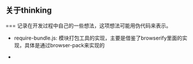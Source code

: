 ## 关于thinking
===
记录在开发过程中自己的一些想法，这项想法可能用伪代码来表示。

- require-bundle.js: 模块打包工具的实现，主要是借鉴了browserify里面的实现，具体是通过browser-pack来实现的

- 